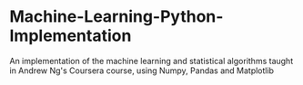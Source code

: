 # Machine-Learning-Python-Implementation
An implementation of the machine learning and statistical algorithms taught in Andrew Ng's Coursera course, using Numpy, Pandas and Matplotlib
